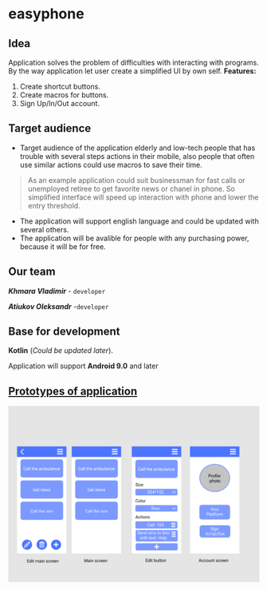 # easyphone

## Idea

Application solves the problem of difficulties with interacting with programs. By the way
application let user create a simplified UI by own self.
**Features:**
1. Create shortcut buttons.
2. Create macros for buttons.
3. Sign Up/In/Out account.


## Target audience

* Target audience of the application elderly and low-tech people that has trouble with several steps actions in their mobile, also people that often use similar actions could use macros to save their time.

> As an example application could suit businessman for fast calls or unemployed retiree to get favorite news or chanel in phone.
> So simplified interface will speed up interaction with phone and lower the entry threshold.
* The application will support english language and could be updated with several others.
* The application will be avalible for people with any purchasing power, because it will be for free.

## Our team

***Khmara Vladimir***  - `developer`

***Atiukov Oleksandr*** -`developer`

## Base for development

**Kotlin** (*Could be updated later*).

Application will support **Android 9.0** and later

## [Prototypes of application](https://www.figma.com/file/ELA9u3WLlwpWvMjtrkZjBk/Untitled?node-id=0%3A1)
![Prototypes of application available by the previous link](screens.png "screens of application")


